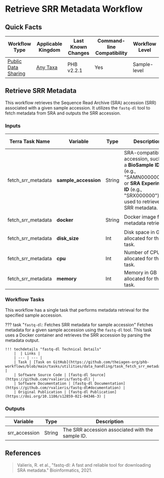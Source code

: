 # Retrieve SRR Metadata Workflow

## Quick Facts

| **Workflow Type** | **Applicable Kingdom** | **Last Known Changes** | **Command-line Compatibility** | **Workflow Level** |
|---|---|---|---|---|
| [Public Data Sharing](../../workflows_overview/workflows_type.md/#public-data-sharing) | [Any Taxa](../../workflows_overview/workflows_kingdom.md/#any-taxa) | PHB v2.2.1 | Yes | Sample-level |

## Retrieve SRR Metadata

This workflow retrieves the Sequence Read Archive (SRA) accession (SRR) associated with a given sample accession. It utilizes the `fastq-dl` tool to fetch metadata from SRA and outputs the SRR accession.

### Inputs

<div class="searchable-table" markdown="1">

| **Terra Task Name** | **Variable** | **Type** | **Description**| **Default Value** | **Terra Status** |
| --- | --- | --- | --- | --- | --- |
| fetch_srr_metadata | **sample_accession** | String |  SRA-compatible accession, such as a **BioSample ID** (e.g., "SAMN00000000") or **SRA Experiment ID** (e.g., "SRX000000"), used to retrieve SRR metadata. | N/A | Required |
| fetch_srr_metadata | **docker**| String | Docker image for metadata retrieval. | `us-docker.pkg.dev/general-theiagen/biocontainers/fastq-dl:2.0.4--pyhdfd78af_0` | Optional |
| fetch_srr_metadata | **disk_size** | Int | Disk space in GB allocated for the task. | 10 | Optional |
| fetch_srr_metadata | **cpu** | Int | Number of CPUs allocated for the task. | 2 | Optional |
| fetch_srr_metadata | **memory** | Int | Memory in GB allocated for the task. | 8 | Optional |

</div>

### Workflow Tasks

This workflow has a single task that performs metadata retrieval for the specified sample accession.

??? task "`fastq-dl`: Fetches SRR metadata for sample accession"
    Fetches metadata for a given sample accession using the `fastq-dl` tool. This task uses a Docker container and retrieves the SRR accession by parsing the metadata output.

    !!! techdetails "fastq-dl Technical Details"
        |  | Links | 
        | --- | --- | 
        | Task | [Task on GitHub](https://github.com/theiagen-org/phb-workflows/blob/main/tasks/utilities/data_handling/task_fetch_srr_metadata.wdl) |
        | Software Source Code | [fastq-dl Source](https://github.com/rvalieris/fastq-dl) |
        | Software Documentation | [fastq-dl Documentation](https://github.com/rvalieris/fastq-dl#documentation) |
        | Original Publication | [fastq-dl Publication](https://doi.org/10.1186/s12859-021-04346-3) |

### Outputs

| **Variable** | **Type** | **Description**|
|---|---|---|
| srr_accession| String | The SRR accession associated with the sample ID.|

## References

> Valieris, R. et al., "fastq-dl: A fast and reliable tool for downloading SRA metadata." Bioinformatics, 2021.
